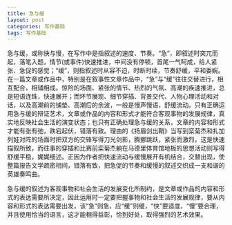 ```yaml
---
title: 急与缓
layout: post
categories: 写作基础
tags: 写作基础
---
```


急与缓，或称快与慢，在写作中是指叙述的速度、节奏。“急”，即叙述时突兀而起，落笔入题，情节(或事件)快速推进，中间没有停顿，首尾一气呵成，给人紧张、急促的感觉；“缓”，则指叙述时从容不迫，时断时续，节奏舒缓，平和委婉。在一篇文章或作品中，特别是在叙事性文章作品中，“急”与“缓”往往交替进行，相互配合，相辅相成。惊险的场面、紧张的情节、热烈的气氛、高潮的疾速推进，总是短语连珠，快速展开；而环节展现、细节穿插、背景交代、人物心理活动和对话，以及高潮前的铺垫、高潮后的余波，一般是慢声慢语，舒缓流动。只有正确运用急与缓的辩证艺术，文章或作品的内容和形式才能符合客观事物的发展规律，真实地反映社会生活的演变状态；也只有正确处理急与缓的关系，文章的内容和形式才能有张有弛，跌宕起伏，错落有致。理由的《扬眉剑出鞘》当写到栾菊杰和扎加列娃对阵的场面时把双方的交锋写得刀光剑影，腾挪跳跃，紧张而激烈，这是快速描叙所致，而往事的穿插和比赛前栾菊杰躺在马德里体育馆地板的思想活动则写得舒缓平稳，娓娓细述。正因为作者把快速流动与缓慢展开有机结合，交替出现，使整篇报告文学疏密相间，错落有致，把急促的节奏和缓慢的叙述交织成一支和谐的英雄奏鸣曲。

急与缓的叙述为客观事物和社会生活的发展变化所制约，是文章或作品的内容和形式的表达需要所决定，因此运用时一定要把握事物和社会生活的发展规律，要从内容和形式的表达需要出发，该“急”则急，应“缓”则缓，“快”要适度，“慢”要合理，并且使用恰当的语言，这才能相得益彰，恰到好处，取得强烈的艺术效果。 